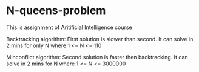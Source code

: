 # N-queens-problem

This is assignment of Aritificial Intelligence course

Backtracking algorithm:
First solution is slower than second. It can solve in 2 mins for only N where 1 <= N <= 110

Minconflict algorithm:
Second solution is faster then backtracking.  It can solve in 2 mins for N where 1 <= N <= 3000000
